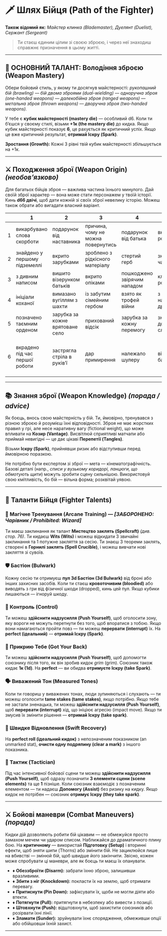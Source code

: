 # 🗡️ Шлях Бійця (Path of the Fighter)

**Також відомий як:** *Майстер клинка (Blademaster), Дуелянт (Duelist), Сержант (Sergeant)*

> Ти стаєш єдиним цілим зі своєю зброєю, і через неї знаходиш справжнє призначення в цьому житті.

---

## 🧠 ОСНОВНИЙ ТАЛАНТ: **Володіння зброєю (Weapon Mastery)**

Обери бойовий стиль, у якому ти досягнув майстерності: *рукопашний бій (brawling) — бій двома зброями (dual-wielding) — одноручна зброя (one-handed weapons) — далекобійна зброя (ranged weapons) — метальна зброя (thrown weapons) — дворучна зброя (two-handed weapons).*  

У тебе є **кубик майстерності (mastery die)** — особливий d6. Коли ти б’єшся у своєму стилі, візьми **+1к (the mastery die)** до кидка. Якщо кубик майстерності показує **6**, це рахується як критичний успіх. Якщо це вже критичний результат, **отримай Іскру (Spark)**.

**Зростання (Growth):** Кожні 3 рівні твій кубик майстерності збільшується на +1к.

---

## ⚔️ Походження зброї (Weapon Origin) *(необов’язково)*

Для багатьох бійців зброя — важлива частина їхнього минулого. Дай своїй зброї характер — вона може стати персонажем у твоїй історії. Кинь **d66 двічі**, щоб дати кожній зі своїх зброї невелику історію. Можеш також обрати або вигадати власний варіант.

|   | 1 | 2 | 3 | 4 | 5 | 6 |
|--:|---|---|---|---|---|---|
| 1 | викарбувано слова скорботи | подарунок від наставника | причина, чому не можна повернутись | подарунок від батька | вкрадено у родича | знято з мертвого тіла |
| 2 | знайдено у першому підземеллі | вкрито зарубками | зроблено з рідкісного матеріалу | стертий герб | знайдено під час бурі | позначене щасливим порятунком |
| 3 | з дивним написом | вишито візерунком батьків | вкрито опіками | пошкоджено звірячим нападом | клеймо роботодавця | вирізьблено бойову молитву |
| 4 | ініціали коханої | вимазано вугіллям з шахти | із забутим сімейним гербом | взято як трофей війни | з ініціалами найкращого друга | подряпано в лютих боях |
| 5 | позначено таємним орденом | зарубка за кожне врятоване село | прихований відсік | зарубка за кожну перемогу | зношене довгою службою | цитата з книги на лезі |
| 6 | вкрадено під час першої роботи | застрягла стріла в руків’ї | дар примирення | належало шулеру | відремонтовано багато разів | з нанесеними вказівками до особливого місця |

---

## 📚 Знання зброї (Weapon Knowledge) *(порада / advice)*

Як боєць, внось свою майстерність у бій. Ти, ймовірно, тренувався з різною зброєю й розумієш їхні відповідності. Зброя не має жорстких правил у грі, але несе наративну вагу (fictional weight), що може впливати на **Козир (Vantage)**. Висвітлюй сприятливі матчапи або приймай невигідні — це дає цікаві **Перепетії (Tangles)**.

Візьми **Іскру (Spark)**, прийнявши ризик або відступивши перед ймовірною поразкою.

Не потрібно бути експертом зі зброї — мета — кінематографічність. Базові деталі (напр., *списи у вузькому коридорі, ланцюги, що обмотують щити*) можуть зробити сцену сильнішою. Використовуй свою кмітливість, бо бій — вільна форма; розквітай уявою.

---

## 🎯 Таланти Бійця (Fighter Talents)

### 🧪 Магічне Тренування (Arcane Training) — *[ЗАБОРОНЕНО: Чарівник / Prohibited: Wizard]*  
Ти маєш заклинання як талант **Мистецтво заклять (Spellcraft)** *(див. стор. 76)*. Ти кидаєш **Wits (Wits)** і можеш відкидати 3 звичайні заклинання та 1 потужне закляття за сесію. Ти знаєш 3 теореми заклять, створені в **Горнилі заклять (Spell Crucible)**, і можеш вивчати нові закляття зі сувоїв.

### 🛡️ Бастіон (Bulwark)  
Кожну сесію ти отримуєш **пул 3d Бастіон (3d Bulwark)** від броні або інших захисних засобів. Коли ти стаєш **кровоточивим (bloodied)** або виводять з гри від фізичної шкоди (dropped), кинь цей пул. Якщо кубики лишаються — ігноруй шкоду.

### 🎯 Контроль (Control)  
Ти можеш **здійснити надзусилля (Push Yourself)**, щоб оголосити зону, яку вороги не можуть перетнути без того, щоб впоратися з тобою. Якщо вони намагаються пройти повз — ти можеш **перервати (interrupt)** їх. На **perfect (ідеальний)** — **отримай Іскру (Spark)**.

### 🫱 Прикрию Тебе (Got Your Back)  
Ти можеш **здійснити надзусилля (Push Yourself)**, щоб допомогти союзнику після того, як він зробив кидок *grim* (grim). Союзник також кидає **1к (1d)**. На **perfect** — ви обидва **отримуєте Іскру (take Spark)**.

### 🗣️ Виважений Тон (Measured Tones)  
Коли ти говориш у виважених тонах, люди зупиняються і слухають — ти можеш оголосити **tame stakes (tame stakes)**, якщо потрібно. Якщо тебе не застали зненацька, ти можеш **здійснити надзусилля (Push Yourself)**, щоб **перервати (interrupt)** хід, що ініціює агресію (impact move). Якщо ти змусив їх змінити рішення — **отримай Іскру (take spark)**.

### 💨 Швидке Відновлення (Swift Recovery)  
На **perfect roll (ідеальний кидок)** з непозначеним показником (an unmarked stat), **очисти одну подряпину (clear a mark)** з іншого показника.

### 🧠 Тактик (Tactician)  
Під час інтенсивної бойової сцени ти можеш **здійснити надзусилля (Push Yourself)**, щоб одразу позначити **3 елементи сцени (scene elements)** та ще **1** пізніше. Коли союзник взаємодіє з позначеним елементом — ти надаєш **Допомогу (Assist)** без ризику на кидку. Якщо кидок не потрібен — союзник **отримує Іскру (they take spark)**.

---

## ⚔️ Бойові маневри (Combat Maneuvers) *(порада)*

Кидки дій дозволяють робити бій цікавим — не обмежуйся просто замахом мечем чи ударом списом. Наближайся до драматичного плину бою. На **критичному** — використай **Підготовку (Setup)** і вторинні ефекти, щоб зняти шипи (Thorns) або змінити бій. Не зациклюйся лише на вбивстві — змінюй бій, щоб швидше його закінчити. Звісно, кожен може спробувати ці маневри, але як боєць ти маєш їх опанувати.

- ♦ **Обеззброїти (Disarm):** забрати їхню зброю, залишивши вразливими.  
- ♦ **Збити з ніг (Knockdown):** покласти їх на землю, щоб отримати перевагу.  
- ♦ **Притиснути (Pin Down):** зафіксувати їх, щоби не могли діяти або втекти.  
- ♦ **Потягнути (Pull):** притягнути в небезпеку або вивести з позиції.  
- ♦ **Штовхнути (Push):** відштовхнути, щоб захистити союзників або розірвати їхні лінії.  
- ♦ **Зламати (Sunder):** зруйнувати їхнє спорядження, обмеживши опції або обійшовши їхній захист.

---
